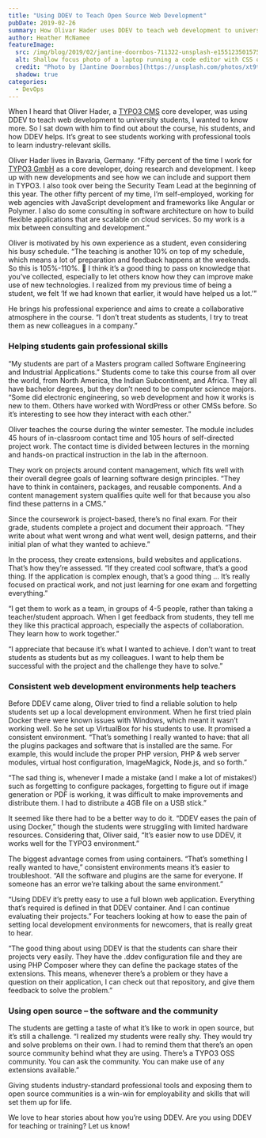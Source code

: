 ```yaml
---
title: "Using DDEV to Teach Open Source Web Development"
pubDate: 2019-02-26
summary: How Olivar Hader uses DDEV to teach web development to university students.
author: Heather McNamee
featureImage:
  src: /img/blog/2019/02/jantine-doornbos-711322-unsplash-e1551235015756.jpg
  alt: Shallow focus photo of a laptop running a code editor with CSS on the screen
  credit: "Photo by [Jantine Doornbos](https://unsplash.com/photos/xt9tb6oa42o?utm%5Fsource=unsplash&utm%5Fmedium=referral&utm%5Fcontent=creditCopyText) on [Unsplash](https://unsplash.com/?utm%5Fsource=unsplash&utm%5Fmedium=referral&utm%5Fcontent=creditCopyText)."
  shadow: true
categories:
  - DevOps
---
```


When I heard that Oliver Hader, a [TYPO3 CMS](https://typo3.org/) core developer, was using DDEV to teach web development to university students, I wanted to know more. So I sat down with him to find out about the course, his students, and how DDEV helps. It’s great to see students working with professional tools to learn industry-relevant skills.

Oliver Hader lives in Bavaria, Germany. “Fifty percent of the time I work for [TYPO3 GmbH](https://typo3.com) as a core developer, doing research and development. I keep up with new developments and see how we can include and support them in TYPO3\. I also took over being the Security Team Lead at the beginning of this year. The other fifty percent of my time, I’m self-employed, working for web agencies with JavaScript development and frameworks like Angular or Polymer. I also do some consulting in software architecture on how to build flexible applications that are scalable on cloud services. So my work is a mix between consulting and development.”

Oliver is motivated by his own experience as a student, even considering his busy schedule. “The teaching is another 10% on top of my schedule, which means a lot of preparation and feedback happens at the weekends. So this is 105%-110%. 🙂 I think it’s a good thing to pass on knowledge that you’ve collected, especially to let others know how they can improve make use of new technologies. I realized from my previous time of being a student, we felt ‘If we had known that earlier, it would have helped us a lot.’”

He brings his professional experience and aims to create a collaborative atmosphere in the course. “I don’t treat students as students, I try to treat them as new colleagues in a company.”

### Helping students gain professional skills

“My students are part of a Masters program called Software Engineering and Industrial Applications.” Students come to take this course from all over the world, from North America, the Indian Subcontinent, and Africa. They all have bachelor degrees, but they don’t need to be computer science majors. “Some did electronic engineering, so web development and how it works is new to them. Others have worked with WordPress or other CMSs before. So it’s interesting to see how they interact with each other.”

Oliver teaches the course during the winter semester. The module includes 45 hours of in-classroom contact time and 105 hours of self-directed project work. The contact time is divided between lectures in the morning and hands-on practical instruction in the lab in the afternoon.

They work on projects around content management, which fits well with their overall degree goals of learning software design principles. “They have to think in containers, packages, and reusable components. And a content management system qualifies quite well for that because you also find these patterns in a CMS.”

Since the coursework is project-based, there’s no final exam. For their grade, students complete a project and document their approach. “They write about what went wrong and what went well, design patterns, and their initial plan of what they wanted to achieve.”

In the process, they create extensions, build websites and applications. That’s how they’re assessed. “If they created cool software, that’s a good thing. If the application is complex enough, that’s a good thing … It’s really focused on practical work, and not just learning for one exam and forgetting everything.”

“I get them to work as a team, in groups of 4-5 people, rather than taking a teacher/student approach. When I get feedback from students, they tell me they like this practical approach, especially the aspects of collaboration. They learn how to work together.”

“I appreciate that because it’s what I wanted to achieve. I don’t want to treat students as students but as my colleagues. I want to help them be successful with the project and the challenge they have to solve.”

### Consistent web development environments help teachers

Before DDEV came along, Oliver tried to find a reliable solution to help students set up a local development environment. When he first tried plain Docker there were known issues with Windows, which meant it wasn’t working well. So he set up VirtualBox for his students to use. It promised a consistent environment. “That’s something I really wanted to have: that all the plugins packages and software that is installed are the same. For example, this would include the proper PHP version, PHP & web server modules, virtual host configuration, ImageMagick, Node.js, and so forth.”

“The sad thing is, whenever I made a mistake (and I make a lot of mistakes!) such as forgetting to configure packages, forgetting to figure out if image generation or PDF is working, it was difficult to make improvements and distribute them. I had to distribute a 4GB file on a USB stick.”

It seemed like there had to be a better way to do it. “DDEV eases the pain of using Docker,” though the students were struggling with limited hardware resources. Considering that, Oliver said, “It’s easier now to use DDEV, it works well for the TYPO3 environment.”

The biggest advantage comes from using containers. “That’s something I really wanted to have,” consistent environments means it’s easier to troubleshoot. “All the software and plugins are the same for everyone. If someone has an error we’re talking about the same environment.”

“Using DDEV it’s pretty easy to use a full blown web application. Everything that’s required is defined in that DDEV container. And I can continue evaluating their projects.” For teachers looking at how to ease the pain of setting local development environments for newcomers, that is really great to hear.

“The good thing about using DDEV is that the students can share their projects very easily. They have the .ddev configuration file and they are using PHP Composer where they can define the package states of the extensions. This means, whenever there’s a problem or they have a question on their application, I can check out that repository, and give them feedback to solve the problem.”

### Using open source – the software and the community

The students are getting a taste of what it’s like to work in open source, but it’s still a challenge. “I realized my students were really shy. They would try and solve problems on their own. I had to remind them that there’s an open source community behind what they are using. There’s a TYPO3 OSS community. You can ask the community. You can make use of any extensions available.”

Giving students industry-standard professional tools and exposing them to open source communities is a win-win for employability and skills that will set them up for life.

We love to hear stories about how you’re using DDEV. Are you using DDEV for teaching or training? Let us know!
